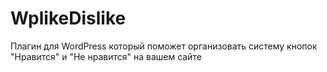 # WplikeDislike
Плагин для WordPress который поможет организовать систему кнопок "Нравится" и "Не нравится" на вашем сайте
